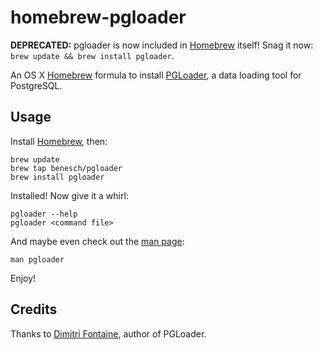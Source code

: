 # homebrew-pgloader

**DEPRECATED:** pgloader is now included in [Homebrew][homebrew] itself! Snag it now: `brew update && brew install pgloader`.

An OS X [Homebrew][homebrew] formula to install [PGLoader][pgloader], a
data loading tool for PostgreSQL.

## Usage

Install [Homebrew][homebrew], then:

```
brew update
brew tap benesch/pgloader
brew install pgloader
```

Installed! Now give it a whirl:

```
pgloader --help
pgloader <command file>
```

And maybe even check out the [man page][man]:

```
man pgloader
```

Enjoy!

## Credits

Thanks to [Dimitri Fontaine][fontaine], author of PGLoader.

[fontaine]: https://github.com/dimitri
[homebrew]: https://brew.sh
[man]: https://github.com/dimitri/pgloader/tree/master/pgloader.1.md
[pgloader]: https://github.com/dimitri/pgloader
